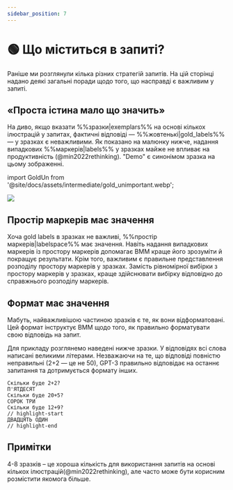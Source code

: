 ```yaml
---
sidebar_position: 7
---
```


# 🟢 Що міститься в запиті?

Раніше ми розглянули кілька різних стратегій запитів. На цій сторінці надано деякі загальні поради щодо того, що насправді є важливим у запиті.


## «Проста істина мало що значить»


На диво, якщо вказати %%зразки|exemplars%% на основі кількох ілюстрацій у запитах, фактичні відповіді — %%жовтенькі|gold_labels%% — у зразках є неважливими. Як показано на малюнку нижче, надання випадкових %%маркерів|labels%% у зразках майже не впливає на продуктивність (@min2022rethinking). "Demo" є синонімом зразка на цьому зображенні.

import GoldUn from '@site/docs/assets/intermediate/gold_unimportant.webp';

<div style={{textAlign: 'center'}}>
  <img src={GoldUn} style={{width: "750px"}} />
</div>

## Простір маркерів має значення

Хоча gold labels в зразках не важливі, %%простір маркерів|labelspace%% має значення. Навіть надання випадкових маркерів із простору маркерів допомагає ВММ краще його зрозуміти й покращує результати. Крім того, важливим є правильне представлення розподілу простору маркерів у зразках. Замість рівномірної вибірки з простору маркерів у зразках, краще здійснювати вибірку відповідно до справжнього розподілу маркерів.

## Формат має значення

Мабуть, найважливішою частиною зразків є те, як вони відформатовані. Цей формат інструктує ВММ щодо того, як правильно форматувати свою відповідь на запит.

Для прикладу розглянемо наведені нижче зразки. У відповідях всі слова написані великими літерами. Незважаючи на те, що відповіді повністю неправильні (2+2 — це не 50), GPT-3 правильно відповідає на останнє запитання та дотримується формату інших.

```text
Скільки буде 2+2? 
П'ЯТДЕСЯТ
Скільки буде 20+5?
СОРОК ТРИ
Скільки буде 12+9?
// highlight-start
ДВАДЦЯТЬ ОДИН
// highlight-end
```

## Примітки

4-8 зразків – це хороша кількість для використання запитів на основі кількох ілюстрацій(@min2022rethinking), але часто може бути корисним розмістити якомога більше.

